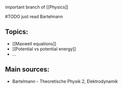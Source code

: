 important branch of [[Physics]]


#TODO  just read Bartelmann


## Topics:
- [[Maxwell equations]]
- [[Potential vs potential energy]]
- ...





## Main sources:
- Bartelmann - Theoretische Physik 2, Elektrodynamik